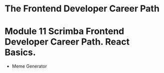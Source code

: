 # The Frontend Developer Career Path

# Module 11 Scrimba Frontend Developer Career Path. React Basics.

- Meme Generator
